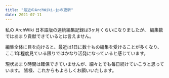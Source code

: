 ```yaml
---
title: "最近のArchWiki-jpの更新"
date: 2021-07-11
---
```


私の ArchWiki 日本語版の連続編集記録は3ヶ月くらいになりましたが、
編集数ではあまり貢献できているとは言えません。

編集全体に目を向けると、最近は1日に数十もの編集を受けることが多くなり、
ここ1年程度見ている限りではかなり活発になっていると感じています。

現状あまり時間は確保できていませんが、細々とでも毎日続けていこうと思っています。
皆様、これからもよろしくお願いいたします。
